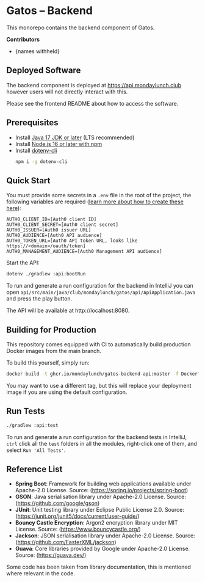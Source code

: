 # Gatos – Backend

This monorepo contains the backend component of Gatos.

**Contributors**

-   {names withheld}

## Deployed Software

The backend component is deployed at https://api.mondaylunch.club however users will not directly interact with this.

Please see the frontend README about how to access the software.

## Prerequisites

-   Install [Java 17 JDK or later](https://adoptium.net/en-GB/) (LTS recommended)
-   Install [Node.js 16 or later with npm](https://nodejs.org/en/)
-   Install [dotenv-cli](https://www.npmjs.com/package/dotenv-cli)
    ```bash
    npm i -g dotenv-cli
    ```

## Quick Start

You must provide some secrets in a `.env` file in the root of the project, the following variables are required ([learn more about how to create these here](https://docs.mondaylunch.club/deployment)):

```dotenv
AUTH0_CLIENT_ID=[Auth0 client ID]
AUTH0_CLIENT_SECRET=[Auth0 client secret]
AUTH0_ISSUER=[Auth0 issuer URL]
AUTH0_AUDIENCE=[Auth0 API audience]
AUTH0_TOKEN_URL=[Auth0 API token URL, looks like https://<domain>/oauth/token]
AUTH0_MANAGEMENT_AUDIENCE=[Auth0 Management API audience]
```

Start the API:

```bash
dotenv ./gradlew :api:bootRun
```

To run and generate a run configuration for the backend in IntelliJ you can open `api/src/main/java/club/mondaylunch/gatos/api/ApiApplication.java` and press the play button.

The API will be available at http://localhost:8080.

## Building for Production

This repository comes equipped with CI to automatically build production Docker images from the main branch.

To build this yourself, simply run:

```bash
docker build -t ghcr.io/mondaylunch/gatos-backend-api:master -f Dockerfile.api .
```

You may want to use a different tag, but this will replace your deployment image if you are using the default configuration.

## Run Tests

```bash
./gradlew :api:test
```

To run and generate a run configuration for the backend tests in IntelliJ, `ctrl` click all the `test` folders in all the modules, right-click one of them, and select `Run 'All Tests'`.

## Reference List

-   **Spring Boot**: Framework for building web applications available under Apache-2.0 License. Source: (https://spring.io/projects/spring-boot)
-   **GSON**: Java serialisation library under Apache-2.0 License. Source: (https://github.com/google/gson)
-   **JUnit**: Unit testing library under Eclipse Public License 2.0. Source: (https://junit.org/junit5/docs/current/user-guide/)
-   **Bouncy Castle Encryption**: Argon2 encryption library under MIT License. Source: (https://www.bouncycastle.org/)
-   **Jackson**: JSON serialisation library under Apache-2.0 License. Source: (https://github.com/FasterXML/jackson)
-   **Guava**: Core libraries provided by Google under Apache-2.0 License. Source: (https://guava.dev/)

Some code has been taken from library documentation, this is mentioned where relevant in the code.
